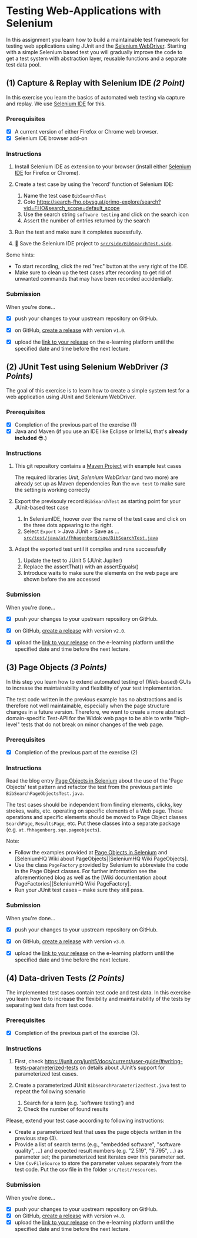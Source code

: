 # Testing Web-Applications with Selenium

In this assignment you learn how to build a maintainable test framework for testing web applications using JUnit and the [Selenium WebDriver][Selenium WebDriver]. 
Starting with a simple Selenium based test you will gradually improve the code to get a test system with abstraction layer, reusable functions and a separate test data pool.


## (1) Capture & Replay with Selenium IDE _(2 Point)_

In this exercise you learn the basics of automated web testing via capture and replay. We use [Selenium IDE][] for this.

### Prerequisites

- [x] A current version of either Firefox or Chrome web browser.
- [x] Selenium IDE browser add-on

### Instructions

1. Install Selenium IDE as extension to your browser (install either [Selenium IDE] for Firefox or Chrome).
1. Create a test case by using the 'record' function of Selenium IDE:
   1. Name the test case `BibSearchTest`
   1. Goto https://search-fho.obvsg.at/primo-explore/search?vid=FHO&search_scope=default_scope
   1. Use the search string `software testing` and click on the search icon
   1. Assert the number of entries returned by the search

1. Run the test and make sure it completes sucessfully.

1. :floppy_disk: Save the Selenium IDE project to [`src/side/BibSearchTest.side`](src/side/BibSearchTest.side).

Some hints:
* To start recording, click the red "rec" button at the very right of the IDE.
* Make sure to clean up the test cases after recording to get rid of unwanted commands that may have been recorded accidentially.

### Submission

When you're done...

- [x] push your changes to your upstream repository on GitHub.
- [x] on GitHub, [create a release][GitHub creating releases] with version `v1.0`.
- [x] upload the [link to your release][GitHub linking to releases] on the e-learning platform until the specified date and time before the next lecture.


## (2) JUnit Test using Selenium WebDriver _(3 Points)_

The goal of this exercise is to learn how to create a simple system test for a web application using JUnit and Selenium WebDriver. 

### Prerequisites

- [x] Completion of the previous part of the exercise (1)
- [x] Java and Maven (if you use an IDE like Eclipse or IntelliJ, that's **already included** :sunglasses:.)

### Instructions

1. This git repository contains a [Maven Project][] with example test cases

   The required libraries _Unit_, _Selenium WebDriver_ (and two more) are already set up as Maven dependencies
   Run the `mvn test` to make sure the setting is working correctly

1. Export the previsouly record `BibSearchTest` as starting point for your JUnit-based test case

   1. In SeleniumIDE, hoover over the name of the test case and click on the three dots appearing to the right. 
   1. Select `Export` > Java JUnit > Save as ... [`src/test/java/at/fhhagenberg/sqe/BibSearchTest.java`](src/test/java/at/fhhagenberg/sqe/BibSearchTest.java)

1. Adapt the exported test until it compiles and runs successfully

	1. Update the test to JUnit 5 (JUnit Jupiter)
	1. Replace the assertThat() with an assertEquals()
	1. Introduce waits to make sure the elements on the web page are shown before the are accessed 

### Submission
When you're done...

- [x] push your changes to your upstream repository on GitHub.
- [x] on GitHub, [create a release][GitHub creating releases] with version `v2.0`.
- [x] upload the [link to your release][GitHub linking to releases] on the e-learning platform until the specified date and time before the next lecture.


## (3) Page Objects _(3 Points)_

In this step you learn how to extend automated testing of (Web-based) GUIs to increase the maintainability and flexibility of your test implementation.

The test code written in the previous example has no abstractions and is therefore not well maintainable, especially when the page structure changes in a future version. Therefore, we want to create a more abstract domain-specific Test-API for the Widok web page to be able to write "high-level" tests that do not break on minor changes of the web page.

### Prerequisites

- [x] Completion of the previous part of the exercise (2)

### Instructions

Read the blog entry [Page Objects in Selenium][] about the use of the 'Page Objects' test pattern and refactor the test from the previous part into `BibSearchPageObjectsTest.java`.

The test cases should be independent from finding elements, clicks, key strokes, waits, etc. operating on specific elements of a Web page. These operations and specific elements should be moved to Page Object classes `SearchPage`, `ResultsPage`, etc. Put these classes into a separate package (e.g. `at.fhhagenberg.sqe.pageobjects`).

Note:
* Follow the examples provided at [Page Objects in Selenium] and [SeleniumHQ Wiki about PageObjects][SeleniumHQ Wiki PageObjects].
* Use the class `PageFactory` provided by Selenium to abbreviate the code in the Page Object classes. For further information see the aforementioned blog as well as the [Wiki documentation about PageFactories][SeleniumHQ Wiki PageFactory].
* Run your JUnit test cases – make sure they still pass.

### Submission

When you're done...

- [x] push your changes to your upstream repository on GitHub.
- [x] on GitHub, [create a release][GitHub creating releases] with version `v3.0`.
- [x] upload the [link to your release][GitHub linking to releases] on the e-learning platform until the specified date and time before the next lecture.


## (4) Data-driven Tests _(2 Points)_

The implemented test cases contain test code and test data. In this exercise you learn how to to increase the flexibility and maintainability of the tests by separating test data from test code.

### Prerequisites

- [x] Completion of the previous part of the exercise (3).

### Instructions

1. First, check https://junit.org/junit5/docs/current/user-guide/#writing-tests-parameterized-tests on details about JUnit’s support for parameterized test cases.

1. Create a parameterized JUnit `BibSearchParameterizedTest.java` test to repeat the following scenario
   1. Search for a term (e.g. 'software testing') and
   1. Check the number of found results

Please, extend your test case according to following instructions:
* Create a parameterized test that uses the page objects written in the previous step (3).
* Provide a list of search terms (e.g., "embedded software", "software quality", ...) and expected result numbers (e.g. "2.519", "9.795", ...) as parameter set; the parameterized test iterates over this parameter set.
* Use `CsvFileSource` to store the parameter values separately from the test code. Put the csv file in the folder `src/test/resources`.


### Submission

When you're done...

- [x] push your changes to your upstream repository on GitHub.
- [x] on GitHub, [create a release][GitHub creating releases] with version `v4.0`.
- [x] upload the [link to your release][GitHub linking to releases] on the e-learning platform until the specified date and time before the next lecture.

[GitHub creating releases]: https://help.github.com/articles/creating-releases/
[GitHub linking to releases]: https://help.github.com/articles/linking-to-releases/
[Selenium IDE]: https://www.seleniumhq.org/selenium-ide/
[Maven Project]: https://maven.apache.org/guides/getting-started/
[Page Objects in Selenium]: http://blog.activelylazy.co.uk/2011/07/09/page-objects-in-selenium-2-0/
[Selenium WebDriver]: https://www.selenium.dev/documentation/en/webdriver/
[Selenium Wiki PageObjects]: https://github.com/SeleniumHQ/selenium/wiki/PageObjects
[Selenium Wiki PageFactory]: https://github.com/SeleniumHQ/selenium/wiki/PageFactory
